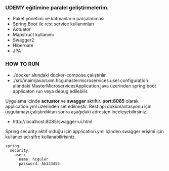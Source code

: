 ### UDEMY eğitimine paralel geliştirmelerim.

- Paket yönetimi ve katmanların parçalanması 
- Spring Boot ile rest service kullanımları
- Actuator
- Mapstruct kullanımı
- Swagger2
- Hibernate
- JPA 

### HOW TO RUN

- ./docker altındaki docker-compose çalıştırılır.
- ./src/main/java/com.hcg.mastermicroservices.user.configuration altındaki MasterMicroservicesApplication.java üzerinden spring boot applicaton run veya debug edilebilir.

Uygulama içinde **actuator** ve **swagger** aktiftir.
**port:8085** olarak application.yml üzerinden set edilmiştir.
Rest api dokümantasyonu için uygulamayı çalıştırdıktan sonra aşağıdaki adresten inceleyebilirsiniz.
- http://localhost:8085/swagger-ui.html

Spring security aktif olduğu için application.yml içinden swagger erişimi için kullanıcı adı şifre kullanabilirisiniz.
<pre><code>spring:
  security:
    user:
      name: hcguler
      password: Ab123456
</code></pre>